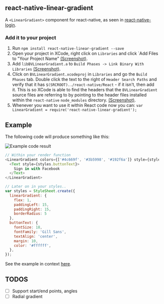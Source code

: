 ## react-native-linear-gradient

A `<LinearGradient>` component for react-native, as seen in
[react-native-login](https://github.com/brentvatne/react-native-login).

### Add it to your project

1. Run `npm install react-native-linear-gradient --save`
2. Open your project in XCode, right click on `Libraries` and click `Add
   Files to "Your Project Name" [(Screenshot)](http://url.brentvatne.ca/g9Wp).
3. Add `libBVLinearGradient.a` to `Build Phases -> Link Binary With Libraries`
   [(Screenshot)](http://url.brentvatne.ca/g9Wp).
4. Click on `BVLinearGradient.xcodeproj` in `Libraries` and go the `Build
   Phases` tab. Double click the text to the right of `Header Search
   Paths` and verify that it has `$(SRCROOT)../react-native/React` - if it
   isn't, then add it. This is so XCode is able to find the headers that
   the `BVLinearGradient` source files are referring to by pointing to the
   header files installed within the `react-native` `node_modules`
   directory. [(Screenshot)](http://url.brentvatne.ca/7wE0).
5. Whenever you want to use it within React code now you can: `var LinearGradient =
   require('react-native-linear-gradient');`

## Example

The following code will produce something like this:

![Example code result](https://raw.githubusercontent.com/brentvatne/react-native-linear-gradient/master/example.png)

```javascript
// Within your render function
<LinearGradient colors={['#4c669f', '#3b5998', '#192f6a']} style={styles.linearGradient}>
  <Text style={styles.buttonText}>
    Sign in with Facebook
  </Text>
</LinearGradient>

// Later on in your styles..
var styles = StyleSheet.create({
  linearGradient: {
    flex: 1,
    paddingLeft: 15,
    paddingRight: 15,
    borderRadius: 5
  },
  buttonText: {
    fontSize: 18,
    fontFamily: 'Gill Sans',
    textAlign: 'center',
    margin: 10,
    color: '#ffffff',
  },
});
```

See the example in context [here](https://github.com/brentvatne/react-native-login/blob/master/index.ios.js).

## TODOS

- [ ] Support start/end points, angles
- [ ] Radial gradient
